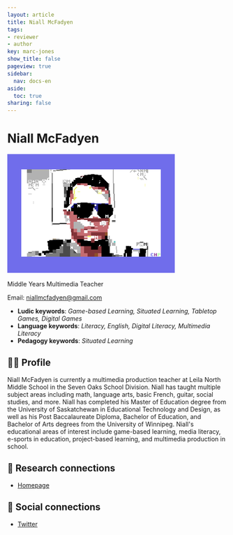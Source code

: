 ```yaml
---
layout: article
title: Niall McFadyen
tags:
- reviewer
- author
key: marc-jones
show_title: false
pageview: true
sidebar:
  nav: docs-en
aside:
  toc: true
sharing: false
---
```


# Niall McFadyen

<div class="card">
  <div class="card__image">
    <img class="image" src="/assets/images/LLP-Niall.png"/>
    <div class="overlay overlay--bottom">
      <p>Middle Years Multimedia Teacher</p>
    </div>
  </div>
</div>

Email: [niallmcfadyen@gmail.com](mailto:niallmcfadyen@gmail.com)

- **Ludic keywords**: *Game-based Learning, Situated Learning, Tabletop Games, Digital Games*
- **Language keywords**: *Literacy, English, Digital Literacy, Multimedia Literacy*
- **Pedagogy keywords**: *Situated Learning*

<!--more-->

## 👨‍🏫 Profile

Niall McFadyen is currently a multimedia production teacher at Leila North Middle School in the Seven Oaks School Division. Niall has taught multiple subject areas including math, language arts, basic French, guitar, social studies, and more. Niall has completed his Master of Education degree from the University of Saskatchewan in Educational Technology and Design, as well as his Post Baccalaureate Diploma, Bachelor of Education, and Bachelor of Arts degrees from the University of Winnipeg. Niall's educational areas of interest include game-based learning, media literacy, e-sports in education, project-based learning, and multimedia production in school.

## 🧪 Research connections

- [Homepage](https://www.niallmcfadyen.ca)

## 💬 Social connections

- [Twitter](https://www.twitter.com/McfWpg)
